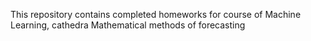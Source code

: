 This repository contains completed homeworks for course of Machine Learning, cathedra Mathematical methods of forecasting 
